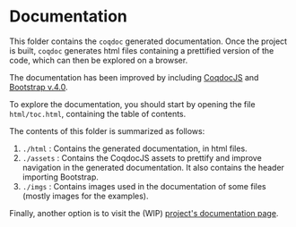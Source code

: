 # Documentation

This folder contains the `coqdoc` generated documentation. Once the project is built, `coqdoc` generates html files containing a prettified version of the code, which can then be explored on a browser.

The documentation has been improved by including [CoqdocJS](https://github.com/tebbi/coqdocjs) and [Bootstrap v.4.0](https://getbootstrap.com).

To explore the documentation, you should start by opening the file `html/toc.html`, containing the table of contents.

The contents of this folder is summarized as follows:
1. `./html` : Contains the generated documentation, in html files.
1. `./assets` : Contains the CoqdocJS assets to prettify and improve navigation in the generated documentation. It also contains the header importing Bootstrap.
1. `./imgs` : Contains images used in the documentation of some files (mostly images for the examples).

Finally, another option is to visit the (WIP) [project's documentation page](graphcoql.netlify.com).
